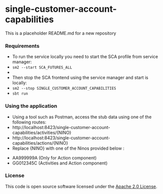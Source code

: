
# single-customer-account-capabilities

This is a placeholder README.md for a new repository


### **Requirements**

* To run the service locally you need to start the SCA profile from service manager:
* `sm2 --start SCA_FUTURES_ALL`
* 
* Then stop the SCA frontend using the service manager and start is locally:
* `sm2 --stop SINGLE_CUSTOMER_ACCOUNT_CAPABILITIES`
* `sbt run`

### **Using the application**

* Using a tool such as Postman, access the stub data using one of the following routes:
* http://localhost:8423/single-customer-account-capabilities/activities/{NINO}
* http://localhost:8423/single-customer-account-capabilities/actions/{NINO}
* Replace {NINO} with one of the Ninos provided below :

- AA999999A (Only for Action component)
- GG012345C (Activities and Action component)

### License

This code is open source software licensed under the [Apache 2.0 License]("http://www.apache.org/licenses/LICENSE-2.0.html").